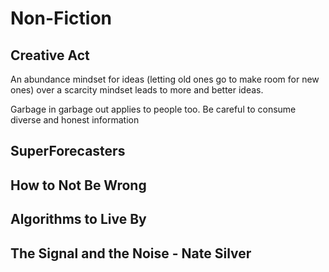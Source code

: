 # Non-Fiction
## Creative Act
An abundance mindset for ideas (letting old ones go to make room for new ones) over a scarcity mindset leads to more and better ideas.

Garbage in garbage out applies to people too. Be careful to consume diverse and honest information

## SuperForecasters

## How to Not Be Wrong

## Algorithms to Live By

## The Signal and the Noise - Nate Silver

